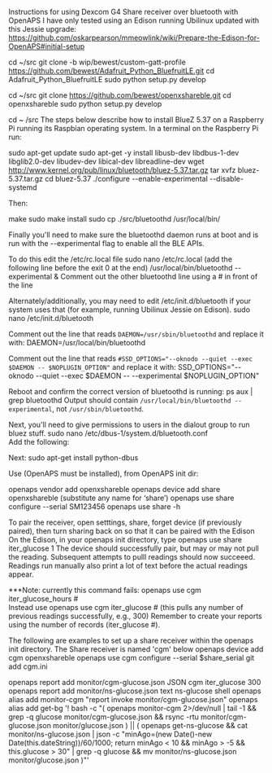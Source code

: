 Instructions for using Dexcom G4 Share receiver over bluetooth with OpenAPS 
I have only tested using an Edison running Ubilinux updated with this Jessie upgrade: https://github.com/oskarpearson/mmeowlink/wiki/Prepare-the-Edison-for-OpenAPS#initial-setup

cd ~/src
git clone -b wip/bewest/custom-gatt-profile https://github.com/bewest/Adafruit_Python_BluefruitLE.git
cd Adafruit_Python_BluefruitLE
sudo python setup.py develop

cd ~/src
git clone https://github.com/bewest/openxshareble.git
cd openxshareble
sudo python setup.py develop

cd ~ /src 
The steps below describe how to install BlueZ 5.37 on a Raspberry Pi running its Raspbian operating system. In a terminal on the Raspberry Pi run:

sudo apt-get update
sudo apt-get -y install libusb-dev libdbus-1-dev libglib2.0-dev libudev-dev libical-dev libreadline-dev
wget http://www.kernel.org/pub/linux/bluetooth/bluez-5.37.tar.gz
tar xvfz bluez-5.37.tar.gz
cd bluez-5.37
./configure --enable-experimental --disable-systemd

Then:

make
sudo make install
sudo cp ./src/bluetoothd /usr/local/bin/

Finally you'll need to make sure the bluetoothd daemon runs at boot and is run with the --experimental flag to enable all the BLE APIs.

To do this edit the /etc/rc.local file
sudo nano /etc/rc.local  (add the following line before the exit 0 at the end)
/usr/local/bin/bluetoothd --experimental &
Comment out the other bluetoothd line using a # in front of the line

Alternately/additionally, you may need to edit /etc/init.d/bluetooth if your system uses that (for example, running Ubilinux Jessie on Edison).
sudo nano /etc/init.d/bluetooth

Comment out the line that reads `DAEMON=/usr/sbin/bluetoothd` and replace it with:
DAEMON=/usr/local/bin/bluetoothd

Comment out the line that reads `#SSD_OPTIONS="--oknodo --quiet --exec $DAEMON -- $NOPLUGIN_OPTION"` and replace it with:
SSD_OPTIONS="--oknodo --quiet --exec $DAEMON -- --experimental $NOPLUGIN_OPTION"

Reboot and confirm the correct version of bluetoothd is running:
ps aux | grep bluetoothd
Output should contain `/usr/local/bin/bluetoothd --experimental`, not `/usr/sbin/bluetoothd`.

Next, you'll need to give permissions to users in the dialout group to run bluez stuff.
sudo nano /etc/dbus-1/system.d/bluetooth.conf   
Add the following:
<!-- allow users of dialout group (chosen by bewest) to 
       communicate with bluetoothd -->
  <policy group="dialout">
    <allow own="org.bluez"/>
    <allow send_destination="org.bluez"/>
    <allow send_interface="org.bluez.Agent1"/>
    <allow send_interface="org.bluez.MediaEndpoint1"/>
    <allow send_interface="org.bluez.MediaPlayer1"/>
    <allow send_interface="org.bluez.ThermometerWatcher1"/>
    <allow send_interface="org.bluez.AlertAgent1"/>
    <allow send_interface="org.bluez.Profile1"/>
    <allow send_interface="org.bluez.HeartRateWatcher1"/>
    <allow send_interface="org.bluez.CyclingSpeedWatcher1"/>
    <allow send_interface="org.bluez.GattCharacteristic1"/>
    <allow send_interface="org.bluez.GattDescriptor1"/>
    <allow send_interface="org.freedesktop.DBus.ObjectManager"/>
    <allow send_interface="org.freedesktop.DBus.Properties"/>
  </policy>

Next:
sudo apt-get install python-dbus

Use (OpenAPS must be installed), from OpenAPS init dir:

openaps vendor add openxshareble
openaps device add share openxshareble  (substitute any name for ‘share’)
openaps use share configure --serial SM123456
openaps use share -h

To pair the receiver, open setttings, share, forget device (if previously paired), then turn sharing back on so that it can be paired with the Edison
On the Edison, in your openaps init directory, type    openaps use share iter_glucose 1 
The device should successfully pair, but may or may not pull the reading.  Subsequent attempts to pulll readings should now succeeed.
Readings run manually also print a lot of text before the actual readings appear.

***Note: currently this command fails:    openaps use cgm iter_glucose_hours #    
Instead use    openaps use cgm iter_glucose #      (this pulls any number of previous readings successfully, e.g., 300)
Remember to create your reports using the number of records (iter_glucose #).

The following are examples to set up a share receiver within the openaps init directory.  The Share receiver is named 'cgm' below
openaps device add cgm openxshareble 
openaps use cgm configure --serial $share_serial
git add cgm.ini

openaps report add monitor/cgm-glucose.json JSON cgm iter_glucose 300
openaps report add monitor/ns-glucose.json text ns-glucose shell
openaps alias add monitor-cgm "report invoke monitor/cgm-glucose.json"
openaps alias add get-bg '! bash -c "( openaps monitor-cgm 2>/dev/null | tail -1 && grep -q glucose monitor/cgm-glucose.json && rsync -rtu monitor/cgm-glucose.json monitor/glucose.json ) || ( openaps get-ns-glucose && cat monitor/ns-glucose.json | json -c \"minAgo=(new Date()-new Date(this.dateString))/60/1000; return minAgo < 10 && minAgo > -5 && this.glucose > 30\" | grep -q glucose && mv monitor/ns-glucose.json monitor/glucose.json )"'

